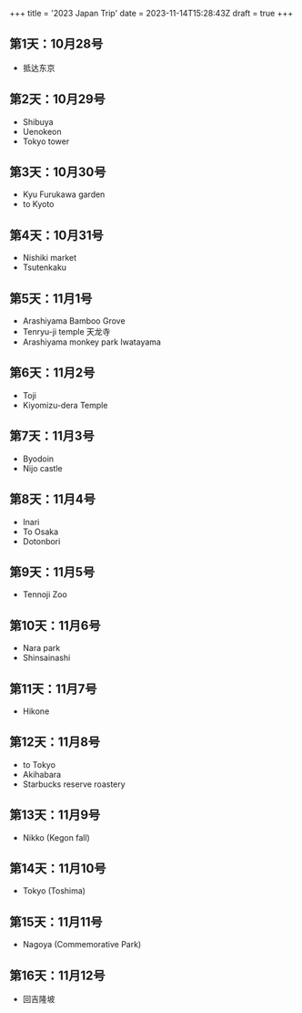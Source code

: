 +++
title = '2023 Japan Trip'
date = 2023-11-14T15:28:43Z
draft = true
+++

## 第1天：10月28号
- 抵达东京

## 第2天：10月29号
- Shibuya
- Uenokeon
- Tokyo tower

## 第3天：10月30号
- Kyu Furukawa garden
- to Kyoto

## 第4天：10月31号
- Nishiki market
- Tsutenkaku

## 第5天：11月1号
- Arashiyama Bamboo Grove
- Tenryu-ji temple 天龙寺
- Arashiyama monkey park Iwatayama

## 第6天：11月2号
- Toji
- Kiyomizu-dera Temple

## 第7天：11月3号
- Byodoin
- Nijo castle

## 第8天：11月4号
- Inari
- To Osaka
- Dotonbori

## 第9天：11月5号
- Tennoji Zoo

## 第10天：11月6号
- Nara park
- Shinsainashi

## 第11天：11月7号
- Hikone

## 第12天：11月8号
- to Tokyo
- Akihabara
- Starbucks reserve roastery

## 第13天：11月9号
- Nikko (Kegon fall)

## 第14天：11月10号
- Tokyo (Toshima)

## 第15天：11月11号
- Nagoya (Commemorative Park)

## 第16天：11月12号
- 回吉隆坡

